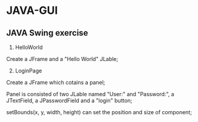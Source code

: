 # JAVA-GUI
 ## JAVA Swing exercise

1. HelloWorld

Create a JFrame and a "Hello World" JLable;

2. LoginPage

Create a JFrame which cotains a panel;

Panel is consisted of two JLable named "User:" and "Password:", a JTextField, a JPasswordField and a "login" button;

setBounds(x, y, width, height) can set the position and size of component;
